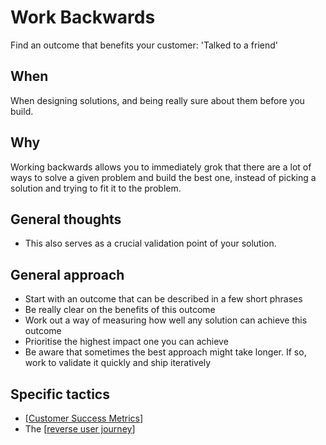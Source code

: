 # Work Backwards

Find an outcome that benefits your customer: 'Talked to a friend'

## When

When designing solutions, and being really sure about them before you build.

## Why

Working backwards allows you to immediately grok that there are a lot of ways to solve a given problem and build the best one, instead of picking a solution and trying to fit it to the problem.

## General thoughts

- This also serves as a crucial validation point of your solution.

## General approach

- Start with an outcome that can be described in a few short phrases
- Be really clear on the benefits of this outcome
- Work out a way of measuring how well any solution can achieve this outcome
- Prioritise the highest impact one you can achieve
- Be aware that sometimes the best approach might take longer. If so, work to validate it quickly and ship iteratively

## Specific tactics

- [[Customer Success Metrics]]
- The [[reverse user journey]]

[//begin]: # "Autogenerated link references for markdown compatibility"
[Customer Success Metrics]: customer-success-metrics "Customer Success Metrics"
[reverse user journey]: reverse-user-journey "Reverse User Journey"
[//end]: # "Autogenerated link references"
